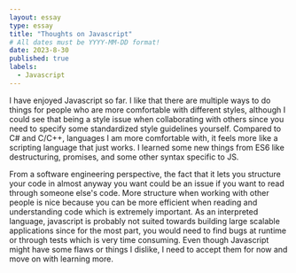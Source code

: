 ```yaml
---
layout: essay
type: essay
title: "Thoughts on Javascript"
# All dates must be YYYY-MM-DD format!
date: 2023-8-30
published: true
labels:
  - Javascript
---
```


I have enjoyed Javascript so far. I like that there are multiple ways to do things for people who are more comfortable with different styles, although I could see that being a style issue when collaborating with others since you need to specify some standardized style guidelines yourself. Compared to C# and C/C++, languages I am more comfortable with, it feels more like a scripting language that just works. I learned some new things from ES6 like destructuring, promises, and some other syntax specific to JS.

From a software engineering perspective, the fact that it lets you structure your code in almost anyway you want could be an issue if you want to read through someone else's code. More structure when working with other people is nice because you can be more efficient when reading and understanding code which is extremely important. As an interpreted language, javascript is probably not suited towards building large scalable applications since for the most part, you would need to find bugs at runtime or through tests which is very time consuming. Even though Javascript might have some flaws or things I dislike, I need to accept them for now and move on with learning more.